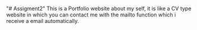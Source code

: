 "# Assigment2" 
This is a Portfolio website about my self, it is like a CV type website in which you can contact me with the mailto function which i 
receive a email automatically.
